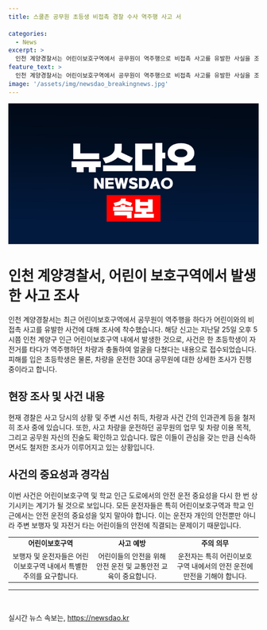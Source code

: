 ```yaml
---
title: 스쿨존 공무원 초등생 비접촉 경찰 수사 역주행 사고 서

categories:
  - News
excerpt: >
  인천 계양경찰서는 어린이보호구역에서 공무원이 역주행으로 비접촉 사고를 유발한 사실을 조사 중입니다. 지난달 25일 오후 5시쯤 인근 어린이보호구역에서 공무원이 몰던 차량과 초등학생의 자전거가 충돌, 학생이 다쳤다는 신고가 접수됐습니다. 운전자는 모 행정복지센터의 30대 공무원으로, 경찰은 현재 인과관계를 조사 중입니다.
feature_text: >
  인천 계양경찰서는 어린이보호구역에서 공무원이 역주행으로 비접촉 사고를 유발한 사실을 조사 중입니다. 지난달 25일 오후 5시쯤 인근 어린이보호구역에서 공무원이 몰던 차량과 초등학생의 자전거가 충돌, 학생이 다쳤다는 신고가 접수됐습니다. 운전자는 모 행정복지센터의 30대 공무원으로, 경찰은 현재 인과관계를 조사 중입니다.
image: '/assets/img/newsdao_breakingnews.jpg'
---
```


<p><img src="/assets/img/newsdao_breakingnews.jpg" alt="ontimetimes 속보" /></p>

<h1>인천 계양경찰서, 어린이 보호구역에서 발생한 사고 조사</h1>

<p data-ke-size="size16">인천 계양경찰서는 최근 어린이보호구역에서 공무원이 역주행을 하다가 어린이와의 비접촉 사고를 유발한 사건에 대해 조사에 착수했습니다. 해당 신고는 지난달 25일 오후 5시쯤 인천 계양구 인근 어린이보호구역 내에서 발생한 것으로, 사건은 한 초등학생이 자전거를 타다가 역주행하던 차량과 충돌하여 얼굴을 다쳤다는 내용으로 접수되었습니다. 피해를 입은 초등학생은 물론, 차량을 운전한 30대 공무원에 대한 상세한 조사가 진행 중이라고 합니다.</p>

<h2 data-ke-size="size26">현장 조사 및 사건 내용</h2>

<p data-ke-size="size16">현재 경찰은 사고 당시의 상황 및 주변 시선 취득, 차량과 사건 간의 인과관계 등을 철저히 조사 중에 있습니다. 또한, 사고 차량을 운전하던 공무원의 업무 및 차량 이용 목적, 그리고 공무원 자신의 진술도 확인하고 있습니다. 많은 이들이 관심을 갖는 만큼 신속하면서도 철저한 조사가 이루어지고 있는 상황입니다. </p>

<h2 data-ke-size="size26">사건의 중요성과 경각심</h2>

<p data-ke-size="size16">이번 사건은 어린이보호구역 및 학교 인근 도로에서의 안전 운전 중요성을 다시 한 번 상기시키는 계기가 될 것으로 보입니다. 모든 운전자들은 특히 어린이보호구역과 학교 인근에서는 안전 운전의 중요성을 잊지 말아야 합니다. 이는 운전자 개인의 안전뿐만 아니라 주변 보행자 및 자전거 타는 어린이들의 안전에 직결되는 문제이기 때문입니다.</p>

<table>
  <tr>
    <td style="text-align: center; height: 17px;"><b>어린이보호구역</b></td>
    <td style="text-align: center; height: 17px;"><b>사고 예방</b></td>
    <td style="text-align: center; height: 17px;"><b>주의 의무</b></td>
  </tr>
  <tr>
    <td style="text-align: center;">보행자 및 운전자들은 어린이보호구역 내에서 특별한 주의를 요구합니다.</td>
    <td style="text-align: center;">어린이들의 안전을 위해 안전 운전 및 교통안전 교육이 중요합니다.</td>
    <td style="text-align: center;">운전자는 특히 어린이보호구역 내에서의 안전 운전에 만전을 기해야 합니다.</td>
  </tr>
</table>

<hr>

<p data-ke-size="size16">&nbsp;</p>
실시간 뉴스 속보는, <a href="https://newsdao.kr" rel="dofollow">https://newsdao.kr</a>


